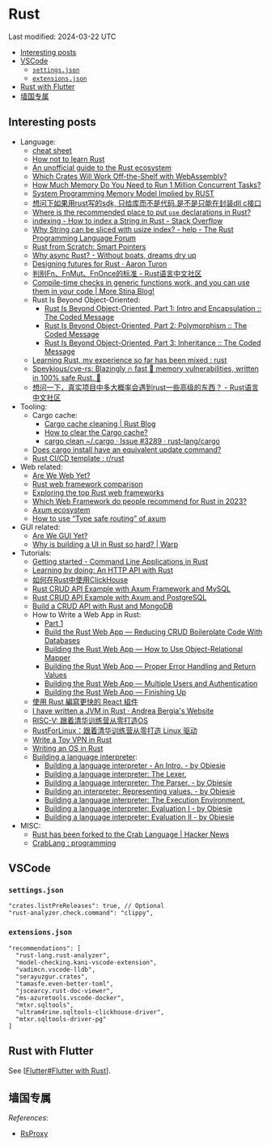 # Rust

Last modified: 2024-03-22 UTC

- [Interesting posts](#interesting-posts)
- [VSCode](#vscode)
  - [`settings.json`](#settingsjson)
  - [`extensions.json`](#extensionsjson)
- [Rust with Flutter](#rust-with-flutter)
- [墙国专属](#墙国专属)

## Interesting posts

- Language:
  - [cheat sheet](https://cheats.rs/)
  - [How not to learn Rust](https://dystroy.org/blog/how-not-to-learn-rust/)
  - [An unofficial guide to the Rust ecosystem](https://blessed.rs/crates)
  - [Which Crates Will Work Off-the-Shelf with WebAssembly?](https://rustwasm.github.io/docs/book/reference/which-crates-work-with-wasm.html)
  - [How Much Memory Do You Need to Run 1 Million Concurrent Tasks?](https://pkolaczk.github.io/memory-consumption-of-async/)
  - [System Programming Memory Model Implied by RUST](https://t4wydfkrrq.feishu.cn/docx/doxcnM3juNBUJfxGcIWOfJRLk5g)
  - [想问下如果用rust写的sdk, 只给库而不是代码.是不是只能在封装dll c接口](https://rustcc.cn/article?id=62bbfc2f-230d-4abc-ad94-8390a8487520)
  - [Where is the recommended place to put `use` declarations in Rust?](https://stackoverflow.com/questions/45618552/where-is-the-recommended-place-to-put-use-declarations-in-rust)
  - [indexing - How to index a String in Rust - Stack Overflow](https://stackoverflow.com/questions/24542115/how-to-index-a-string-in-rust)
  - [Why String can be sliced with usize index? - help - The Rust Programming Language Forum](https://users.rust-lang.org/t/why-string-can-be-sliced-with-usize-index/71437)
  - [Rust from Scratch: Smart Pointers](https://medium.com/@zainalpour_79971/rust-from-scratch-smart-pointers-2951b7725760)
  - [Why async Rust? - Without boats, dreams dry up](https://without.boats/blog/why-async-rust/)
  - [Designing futures for Rust · Aaron Turon](http://aturon.github.io/blog/2016/09/07/futures-design/)
  - [判别Fn、FnMut、FnOnce的标准 - Rust语言中文社区](https://rustcc.cn/article?id=8b6c5e63-c1e0-4110-8ae8-a3ce1d3e03b9)
  - [Compile-time checks in generic functions work, and you can use them in your code \| More Stina Blog!](https://morestina.net/blog/1940/compile-time-checks-in-generic-functions-work-and-you-can-use-them-in-your-code)
  - Rust Is Beyond Object-Oriented:
    - [Rust Is Beyond Object-Oriented, Part 1: Intro and Encapsulation :: The Coded Message](https://www.thecodedmessage.com/posts/oop-1-encapsulation/)
    - [Rust Is Beyond Object-Oriented, Part 2: Polymorphism :: The Coded Message](https://www.thecodedmessage.com/posts/oop-2-polymorphism/)
    - [Rust Is Beyond Object-Oriented, Part 3: Inheritance :: The Coded Message](https://www.thecodedmessage.com/posts/oop-3-inheritance/)
  - [Learning Rust, my experience so far has been mixed : rust](https://www.reddit.com/r/rust/comments/18i8y39/learning_rust_my_experience_so_far_has_been_mixed/)
  - [Speykious/cve-rs: Blazingly 🔥 fast 🚀 memory vulnerabilities, written in 100% safe Rust. 🦀](https://github.com/Speykious/cve-rs)
  - [想问一下，真实项目中多大概率会遇到rust一些高级的东西？ - Rust语言中文社区](https://rustcc.cn/article?id=669f55b0-f4c6-422b-b5a5-08efd7fa8e23)
- Tooling:
  - Cargo cache:
    - [Cargo cache cleaning \| Rust Blog](https://blog.rust-lang.org/2023/12/11/cargo-cache-cleaning.html)
    - [How to clear the Cargo cache?](https://stackoverflow.com/questions/25072930/how-to-clear-the-cargo-cache)
    - [cargo clean ~/.cargo · Issue #3289 · rust-lang/cargo](https://github.com/rust-lang/cargo/issues/3289)
  - [Does cargo install have an equivalent update command?](https://stackoverflow.com/questions/34484361/does-cargo-install-have-an-equivalent-update-command)
  - [Rust CI/CD template : r/rust](https://www.reddit.com/r/rust/comments/1bg3xgl/rust_cicd_template/)
- Web related:
  - [Are We Web Yet?](https://github.com/rust-lang/arewewebyet)
  - [Rust web framework comparison](https://github.com/flosse/rust-web-framework-comparison)
  - [Exploring the top Rust web frameworks](https://blog.logrocket.com/top-rust-web-frameworks/)
  - [Which Web Framework do people recommend for Rust in 2023?](https://www.reddit.com/r/rust/comments/12jhxi2/which_web_framework_do_people_recommend_for_rust/)
  - [Axum ecosystem](https://github.com/tokio-rs/axum/blob/main/ECOSYSTEM.md)
  - [How to use “Type safe routing” of axum](https://mixi-developers.mixi.co.jp/how-to-use-type-safe-routing-of-axum-c06c1b1b1ab)
- GUI related:
  - [Are We GUI Yet?](https://github.com/areweguiyet/areweguiyet)
  - [Why is building a UI in Rust so hard? \| Warp](https://www.warp.dev/blog/why-is-building-a-ui-in-rust-so-hard)
- Tutorials:
  - [Getting started - Command Line Applications in Rust](https://rust-cli.github.io/book/index.html)
  - [Learning by doing: An HTTP API with Rust](https://blog.frankel.ch/http-api-rust/)
  - [如何在Rust中使用ClickHouse](https://cloud.tencent.com/developer/article/1814306)
  - [Rust CRUD API Example with Axum Framework and MySQL](https://codevoweb.com/rust-crud-api-example-with-axum-framework-and-mysql/)
  - [Rust CRUD API Example with Axum and PostgreSQL](https://codevoweb.com/rust-crud-api-example-with-axum-and-postgresql/)
  - [Build a CRUD API with Rust and MongoDB](https://codevoweb.com/build-a-crud-api-with-rust-and-mongodb/)
  - How to Write a Web App in Rust:
    - [Part 1](https://betterprogramming.pub/how-to-write-a-web-app-in-rust-part-1-3047156660a7)
    - [Build the Rust Web App — Reducing CRUD Boilerplate Code With Databases](https://betterprogramming.pub/how-to-write-a-web-app-in-rust-part-2-2da195369fc1)
    - [Building the Rust Web App — How to Use Object-Relational Mapper](https://betterprogramming.pub/building-the-rust-web-app-how-to-use-object-relational-mapper-3af2084555b6)
    - [Building the Rust Web App — Proper Error Handling and Return Values](https://betterprogramming.pub/building-the-rust-web-app-proper-error-handling-and-return-values-723f1f07f8cd)
    - [Building the Rust Web App — Multiple Users and Authentication](https://betterprogramming.pub/building-the-rust-web-app-multiple-users-and-authentication-5ca5988ddfe4)
    - [Building the Rust Web App — Finishing Up](https://medium.com/better-programming/building-the-rust-web-app-finishing-up-1624c9b82f80)
  - [使用 Rust 編寫更快的 React 組件](https://www.readfog.com/a/1653827465241530368)
  - [I have written a JVM in Rust · Andrea Bergia's Website](https://andreabergia.com/blog/2023/07/i-have-written-a-jvm-in-rust/)
  - [RISC-V: 跟着清华训练营从零打造OS](https://mp.weixin.qq.com/mp/appmsgalbum?action=getalbum&__biz=Mzg4Nzk4MTY3Nw==&scene=2&album_id=3162993568748208133)
  - [RustForLinux：跟着清华训练营从零打造 Linux 驱动](https://mp.weixin.qq.com/mp/appmsgalbum?__biz=Mzg4Nzk4MTY3Nw==&action=getalbum&album_id=3183255184072835074)
  - [Write a Toy VPN in Rust](https://write.yiransheng.com/vpn)
  - [Writing an OS in Rust](https://os.phil-opp.com/)
  - [Building a language interpreter](https://buildingwithrust.substack.com/archive):
    - [Building a language interpreter - An Intro. - by Obiesie](https://buildingwithrust.substack.com/p/coming-soon)
    - [Building a language interpreter: The Lexer.](https://buildingwithrust.substack.com/p/building-a-language-interpreter-the)
    - [Building a language interpreter: The Parser. - by Obiesie](https://buildingwithrust.substack.com/p/building-a-language-interpreter-the-1d8)
    - [Building an interpreter: Representing values. - by Obiesie](https://buildingwithrust.substack.com/p/building-an-interpreter-representing)
    - [Building a language interpreter: The Execution Environment.](https://buildingwithrust.substack.com/p/building-a-language-interpreter-the-9b2)
    - [Building a language interpreter: Evaluation I - by Obiesie](https://buildingwithrust.substack.com/p/building-a-language-interpreter-evaluation)
    - [Building a language interpreter: Evaluation II - by Obiesie](https://buildingwithrust.substack.com/p/building-a-language-interpreter-evaluation-23e)
- MISC:
  - [Rust has been forked to the Crab Language \| Hacker News](https://news.ycombinator.com/item?id=36122270)
  - [CrabLang : programming](https://www.reddit.com/r/programming/comments/12n0dqc/crablang/)

## VSCode

### `settings.json`

```jsonc
"crates.listPreReleases": true, // Optional
"rust-analyzer.check.command": "clippy",
```

### `extensions.json`

```jsonc
"recommendations": [
  "rust-lang.rust-analyzer",
  "model-checking.kani-vscode-extension",
  "vadimcn.vscode-lldb",
  "serayuzgur.crates",
  "tamasfe.even-better-toml",
  "jscearcy.rust-doc-viewer",
  "ms-azuretools.vscode-docker",
  "mtxr.sqltools",
  "ultram4rine.sqltools-clickhouse-driver",
  "mtxr.sqltools-driver-pg"
]
```

## Rust with Flutter

See [[Flutter#Flutter with Rust]].

## 墙国专属

*References*:

- [RsProxy](https://rsproxy.cn/)

[//begin]: # "Autogenerated link references for markdown compatibility"
[Flutter#Flutter with Rust]: Flutter.md "Flutter"
[//end]: # "Autogenerated link references"
